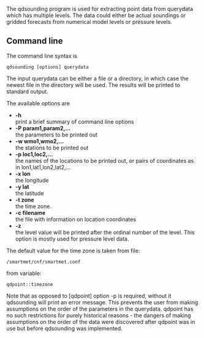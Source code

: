 The qdsounding program is used for extracting point data from querydata which has multiple levels. The data could either be actual soundings or gridded forecasts from numerical model levels or pressure levels.

## Command line

The command line syntax is

    qdsounding [options] querydata

The input querydata can be either a file or a directory, in which case the newest file in the directory will be used. The results will be printed to standard output.

The available options are

* **-h**  
    print a brief summary of command line options
* **-P param1,param2,...**  
    the parameters to be printed out
* **-w wmo1,wmo2,...**  
    the stations to be printed out
* **-p loc1,loc2,...**  
    the names of the locations to be printed out, or pairs of coordinates as in lon1,lat1,lon2,lat2,...
* **-x lon**  
    the longitude
* **-y lat**  
    the latitude
* **-t zone**  
    the time zone.
* **-c filename**  
    the file with information on location coordinates
* **-z**  
    the level value will be printed after the ordinal number of the level. This option is mostly used for pressure level data.

The default value for the time zone is taken from file:

    /smartmet/cnf/smartmet.conf

from variable:

    qdpoint::timezone

Note that as opposed to [qdpoint] option -p is required, without it qdsounding will print an error message. This prevents the user from making assumptions on the order of the parameters in the querydata. qdpoint has no such restrictions for purely historical reasons - the dangers of making assumptions on the order of the data were discovered after qdpoint was in use but before qdsounding was implemented.
